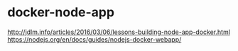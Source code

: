 # docker-node-app

http://jdlm.info/articles/2016/03/06/lessons-building-node-app-docker.html
https://nodejs.org/en/docs/guides/nodejs-docker-webapp/
